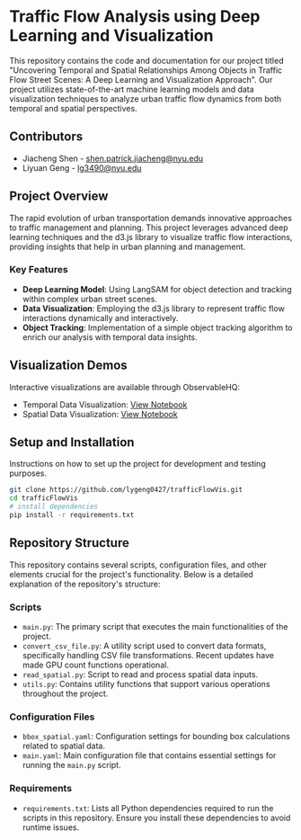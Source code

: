 # Traffic Flow Analysis using Deep Learning and Visualization

This repository contains the code and documentation for our project titled "Uncovering Temporal and Spatial Relationships Among Objects in Traffic Flow Street Scenes: A Deep Learning and Visualization Approach". Our project utilizes state-of-the-art machine learning models and data visualization techniques to analyze urban traffic flow dynamics from both temporal and spatial perspectives.

## Contributors

- Jiacheng Shen - [shen.patrick.jiacheng@nyu.edu](mailto:shen.patrick.jiacheng@nyu.edu)
- Liyuan Geng - [lg3490@nyu.edu](mailto:lg3490@nyu.edu)

## Project Overview

The rapid evolution of urban transportation demands innovative approaches to traffic management and planning. This project leverages advanced deep learning techniques and the d3.js library to visualize traffic flow interactions, providing insights that help in urban planning and management.

### Key Features

- **Deep Learning Model**: Using LangSAM for object detection and tracking within complex urban street scenes.
- **Data Visualization**: Employing the d3.js library to represent traffic flow interactions dynamically and interactively.
- **Object Tracking**: Implementation of a simple object tracking algorithm to enrich our analysis with temporal data insights.


## Visualization Demos

Interactive visualizations are available through ObservableHQ:
- Temporal Data Visualization: [View Notebook](https://observablehq.com/d/25dde18c8a056bd5)
- Spatial Data Visualization: [View Notebook](https://observablehq.com/d/d2f630741298b9c3)

## Setup and Installation

Instructions on how to set up the project for development and testing purposes.

```bash
git clone https://github.com/lygeng0427/trafficFlowVis.git
cd trafficFlowVis
# install dependencies
pip install -r requirements.txt
```

## Repository Structure

This repository contains several scripts, configuration files, and other elements crucial for the project's functionality. Below is a detailed explanation of the repository's structure:

### Scripts

- `main.py`: The primary script that executes the main functionalities of the project.
- `convert_csv_file.py`: A utility script used to convert data formats, specifically handling CSV file transformations. Recent updates have made GPU count functions operational.
- `read_spatial.py`: Script to read and process spatial data inputs.
- `utils.py`: Contains utility functions that support various operations throughout the project.

### Configuration Files

- `bbox_spatial.yaml`: Configuration settings for bounding box calculations related to spatial data.
- `main.yaml`: Main configuration file that contains essential settings for running the `main.py` script.

### Requirements

- `requirements.txt`: Lists all Python dependencies required to run the scripts in this repository. Ensure you install these dependencies to avoid runtime issues.